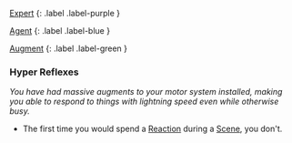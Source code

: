 [Expert](Game/Advancement-List?Expert=true)
{: .label .label-purple }

[Agent](Game/Agent)
{: .label .label-blue }

[Augment](Game/Advancement-List?Augment=true)
{: .label .label-green }

### Hyper Reflexes

_You have had massive augments to your motor system installed, making you able to respond to things with lightning speed even while otherwise busy._

- The first time you would spend a [Reaction](Game/Blocks/Core/Reaction) during a [Scene](Game/Core/Terminology#Scene), you don't.
